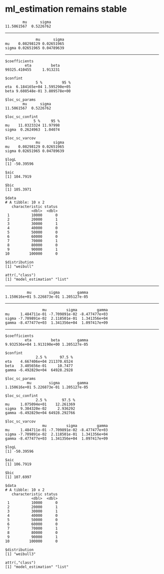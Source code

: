 # ml_estimation remains stable

            mu      sigma 
    11.5061567  0.5226762 

---

                  mu      sigma
    mu    0.08298129 0.02651965
    sigma 0.02651965 0.04789639

---

    $coefficients
             eta         beta 
    99325.410455     1.913231 
    
    $confint
                  5 %         95 %
    eta  6.184165e+04 1.595290e+05
    beta 9.608548e-01 3.809578e+00
    
    $loc_sc_params
            mu      sigma 
    11.5061567  0.5226762 
    
    $loc_sc_confint
                 5 %     95 %
    mu    11.0323324 11.97998
    sigma  0.2624963  1.04074
    
    $loc_sc_varcov
                  mu      sigma
    mu    0.08298129 0.02651965
    sigma 0.02651965 0.04789639
    
    $logL
    [1] -50.39596
    
    $aic
    [1] 104.7919
    
    $bic
    [1] 105.3971
    
    $data
    # A tibble: 10 x 2
       characteristic status
                <dbl>  <dbl>
     1          10000      0
     2          20000      1
     3          30000      1
     4          40000      0
     5          50000      0
     6          60000      0
     7          70000      1
     8          80000      0
     9          90000      1
    10         100000      0
    
    $distribution
    [1] "weibull"
    
    attr(,"class")
    [1] "model_estimation" "list"            

---

              mu        sigma        gamma 
    1.150616e+01 5.226873e-01 1.205127e-05 

---

                     mu         sigma         gamma
    mu     1.484711e-01 -7.709891e-02 -8.477477e+03
    sigma -7.709891e-02  2.118501e-01  1.341356e+04
    gamma -8.477477e+03  1.341356e+04  1.097417e+09

---

    $coefficients
             eta         beta        gamma 
    9.932536e+04 1.913190e+00 1.205127e-05 
    
    $confint
                  2.5 %      97.5 %
    eta    4.667406e+04 211370.6524
    beta   3.405656e-01     10.7477
    gamma -6.492829e+04  64928.2928
    
    $loc_sc_params
              mu        sigma        gamma 
    1.150616e+01 5.226873e-01 1.205127e-05 
    
    $loc_sc_confint
                  2.5 %       97.5 %
    mu     1.075094e+01    12.261369
    sigma  9.304320e-02     2.936292
    gamma -6.492829e+04 64928.292766
    
    $loc_sc_varcov
                     mu         sigma         gamma
    mu     1.484711e-01 -7.709891e-02 -8.477477e+03
    sigma -7.709891e-02  2.118501e-01  1.341356e+04
    gamma -8.477477e+03  1.341356e+04  1.097417e+09
    
    $logL
    [1] -50.39596
    
    $aic
    [1] 106.7919
    
    $bic
    [1] 107.6997
    
    $data
    # A tibble: 10 x 2
       characteristic status
                <dbl>  <dbl>
     1          10000      0
     2          20000      1
     3          30000      1
     4          40000      0
     5          50000      0
     6          60000      0
     7          70000      1
     8          80000      0
     9          90000      1
    10         100000      0
    
    $distribution
    [1] "weibull3"
    
    attr(,"class")
    [1] "model_estimation" "list"            

